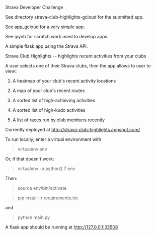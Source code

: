 Strava Developer Challenge

See directory strava-club-highlights-gcloud for the submitted app.

See app\_gcloud for a very simple app.

See ipynb for scratch work used to develop apps.



A simple flask app using the Strava API. 

Strava Club Highlights -- highlights recent activities from your clubs

A user selects one of their Strava clubs, then the app allows to user to view::

1) A heatmap of your club's recent activity locations

2) A map of your club's recent routes

3) A sorted list of high-achieving activities

4) A sorted list of high-kudo activities

5) A list of races run by club members recently


Currently deployed at http://strava-club-highlights.appspot.com/

To run locally, enter a virtual environment with 

>virtualenv env

Or, if that doesn't work:

>virtualenv -p python2.7 env

Then:

>source env/bin/activate

>pip install -r requirements.txt

and

>python main.py 

A flask app should be running at http://127.0.0.1:33508 


